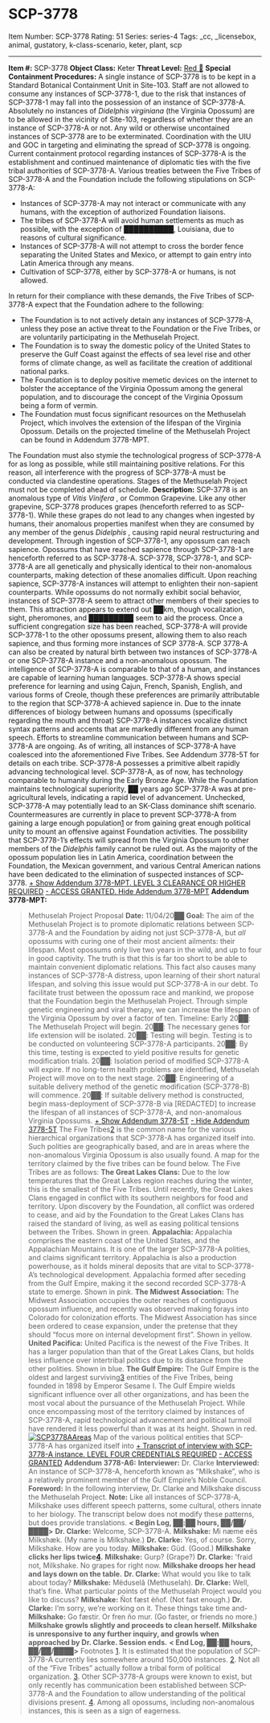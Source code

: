 # SCP-3778
Item Number: SCP-3778
Rating: 51
Series: series-4
Tags: _cc, _licensebox, animal, gustatory, k-class-scenario, keter, plant, scp

---

**Item #:** SCP-3778
**Object Class:** Keter
**Threat Level:** [Red 🔴](http://scp-int.wikidot.com/niveaux-de-menace-des-objets-scp)
**Special Containment Procedures:** A single instance of SCP-3778 is to be kept in a Standard Botanical Containment Unit in Site-103. Staff are not allowed to consume any instances of SCP-3778-1, due to the risk that instances of SCP-3778-1 may fall into the possession of an instance of SCP-3778-A. Absolutely no instances of _Didelphis virginiana_ (the Virginia Opossum) are to be allowed in the vicinity of Site-103, regardless of whether they are an instance of SCP-3778-A or not.
Any wild or otherwise uncontained instances of SCP-3778 are to be exterminated. Coordination with the UIU and GOC in targeting and eliminating the spread of SCP-3778 is ongoing.
Current containment protocol regarding instances of SCP-3778-A is the establishment and continued maintenance of diplomatic ties with the five tribal authorities of SCP-3778-A. Various treaties between the Five Tribes of SCP-3778-A and the Foundation include the following stipulations on SCP-3778-A:
  * Instances of SCP-3778-A may not interact or communicate with any humans, with the exception of authorized Foundation liaisons.
  * The tribes of SCP-3778-A will avoid human settlements as much as possible, with the exception of ██████████, Louisiana, due to reasons of cultural significance.
  * Instances of SCP-3778-A will not attempt to cross the border fence separating the United States and Mexico, or attempt to gain entry into Latin America through any means.
  * Cultivation of SCP-3778, either by SCP-3778-A or humans, is not allowed.

In return for their compliance with these demands, the Five Tribes of SCP-3778-A expect that the Foundation adhere to the following:
  * The Foundation is to not actively detain any instances of SCP-3778-A, unless they pose an active threat to the Foundation or the Five Tribes, or are voluntarily participating in the Methuselah Project.
  * The Foundation is to sway the domestic policy of the United States to preserve the Gulf Coast against the effects of sea level rise and other forms of climate change, as well as facilitate the creation of additional national parks.
  * The Foundation is to deploy positive memetic devices on the internet to bolster the acceptance of the Virginia Opossum among the general population, and to discourage the concept of the Virginia Opossum being a form of vermin.
  * The Foundation must focus significant resources on the Methuselah Project, which involves the extension of the lifespan of the Virginia Opossum. Details on the projected timeline of the Methuselah Project can be found in Addendum 3778-MPT.

The Foundation must also stymie the technological progress of SCP-3778-A for as long as possible, while still maintaining positive relations. For this reason, all interference with the progress of SCP-3778-A must be conducted via clandestine operations. Stages of the Methuselah Project must not be completed ahead of schedule.
**Description:** SCP-3778 is an anomalous type of _Vitis Vinifera_ , or Common Grapevine. Like any other grapevine, SCP-3778 produces grapes (henceforth referred to as SCP-3778-1). While these grapes do not lead to any changes when ingested by humans, their anomalous properties manifest when they are consumed by any member of the genus _Didelphis_ , causing rapid neural restructuring and development. Through ingestion of SCP-3778-1, any opossum can reach sapience. Opossums that have reached sapience through SCP-3778-1 are henceforth referred to as SCP-3778-A.
SCP-3778, SCP-3778-1, and SCP-3778-A are all genetically and physically identical to their non-anomalous counterparts, making detection of these anomalies difficult.
Upon reaching sapience, SCP-3778-A instances will attempt to enlighten their non-sapient counterparts. While opossums do not normally exhibit social behavior, instances of SCP-3778-A seem to attract other members of their species to them. This attraction appears to extend out ██km, though vocalization, sight, pheromones, and █████████ seem to aid the process. Once a sufficient congregation size has been reached, SCP-3778-A will provide SCP-3778-1 to the other opossums present, allowing them to also reach sapience, and thus forming more instances of SCP 3778-A. SCP 3778-A can also be created by natural birth between two instances of SCP-3778-A or one SCP-3778-A instance and a non-anomalous opossum.
The intelligence of SCP-3778-A is comparable to that of a human, and instances are capable of learning human languages. SCP-3778-A shows special preference for learning and using Cajun, French, Spanish, English, and various forms of Creole, though these preferences are primarily attributable to the region that SCP-3778-A achieved sapience in. Due to the innate differences of biology between humans and opossums (specifically regarding the mouth and throat) SCP-3778-A instances vocalize distinct syntax patterns and accents that are markedly different from any human speech. Efforts to streamline communication between humans and SCP-3778-A are ongoing.
As of writing, all instances of SCP-3778-A have coalesced into the aforementioned Five Tribes. See Addendum 3778-5T for details on each tribe.
SCP-3778-A possesses a primitive albeit rapidly advancing technological level. SCP-3778-A, as of now, has technology comparable to humanity during the Early Bronze Age. While the Foundation maintains technological superiority, ██ years ago SCP-3778-A was at pre-agricultural levels, indicating a rapid level of advancement. Unchecked, SCP-3778-A may potentially lead to an SK-Class dominance shift scenario. Countermeasures are currently in place to prevent SCP-3778-A from gaining a large enough population[1](javascript:;) or from gaining great enough political unity to mount an offensive against Foundation activities. The possibility that SCP-3778-1’s effects will spread from the Virginia Opossum to other members of the _Didelphis_ family cannot be ruled out. As the majority of the opossum population lies in Latin America, coordination between the Foundation, the Mexican government, and various Central American nations have been dedicated to the elimination of suspected instances of SCP-3778.
[\+ Show Addendum 3778-MPT. LEVEL 3 CLEARANCE OR HIGHER REQUIRED](javascript:;)
[\- ACCESS GRANTED. Hide Addendum 3778-MPT](javascript:;)
**Addendum 3778-MPT:**
> Methuselah Project Proposal
> **Date:** 11/04/20██
> **Goal:** The aim of the Methuselah Project is to promote diplomatic relations between SCP-3778-A and the Foundation by aiding not just SCP-3778-A, but _all_ opossums with curing one of their most ancient ailments: their lifespan. Most opossums only live two years in the wild, and up to four in good captivity. The truth is that this is far too short to be able to maintain convenient diplomatic relations. This fact also causes many instances of SCP-3778-A distress, upon learning of their short natural lifespan, and solving this issue would put SCP-3778-A in our debt. To facilitate trust between the opossum race and mankind, we propose that the Foundation begin the Methuselah Project. Through simple genetic engineering and viral therapy, we can increase the lifespan of the Virginia Opossum by over a factor of ten.
> Timeline:
> Early 20██: The Methuselah Project will begin.
> 20██: The necessary genes for life extension will be isolated.
> 20██: Testing will begin. Testing is to be conducted on volunteering SCP-3778-A participants.
> 20██: By this time, testing is expected to yield positive results for genetic modification trials.
> 20██: Isolation period of modified SCP-3778-A will expire. If no long-term health problems are identified, Methuselah Project will move on to the next stage.
> 20██: Engineering of a suitable delivery method of the genetic modification (SCP-3778-B) will commence.
> 20██: If suitable delivery method is constructed, begin mass-deployment of SCP-3778-B via [REDACTED] to increase the lifespan of all instances of SCP-3778-A, and non-anomalous Virginia Opossums.
[\+ Show Addendum 3778-5T](javascript:;)
[\- Hide Addendum 3778-5T](javascript:;)
The Five Tribes[2](javascript:;) is the common name for the various hierarchical organizations that SCP-3778-A has organized itself into. Such polities are geographically based, and are in areas where the non-anomalous Virginia Opossum is also usually found. A map for the territory claimed by the five tribes can be found below.
The Five Tribes are as follows:
**The Great Lakes Clans:** Due to the low temperatures that the Great Lakes region reaches during the winter, this is the smallest of the Five Tribes. Until recently, the Great Lakes Clans engaged in conflict with its southern neighbors for food and territory. Upon discovery by the Foundation, all conflict was ordered to cease, and aid by the Foundation to the Great Lakes Clans has raised the standard of living, as well as easing political tensions between the Tribes. Shown in green.
**Appalachia:** Appalachia comprises the eastern coast of the United States, and the Appalachian Mountains. It is one of the larger SCP-3778-A polities, and claims significant territory. Appalachia is also a production powerhouse, as it holds mineral deposits that are vital to SCP-3778-A’s technological development. Appalachia formed after seceding from the Gulf Empire, making it the second recorded SCP-3778-A state to emerge. Shown in pink.
**The Midwest Association:** The Midwest Association occupies the outer reaches of contiguous opossum influence, and recently was observed making forays into Colorado for colonization efforts. The Midwest Association has since been ordered to cease expansion, under the pretense that they should “focus more on internal development first”. Shown in yellow.
**United Pacifica:** United Pacifica is the newest of the Five Tribes. It has a larger population than that of the Great Lakes Clans, but holds less influence over intertribal politics due to its distance from the other polities. Shown in blue.
**The Gulf Empire:** The Gulf Empire is the oldest and largest surviving[3](javascript:;) entities of the Five Tribes, being founded in 1898 by Emperor Sesame I. The Gulf Empire wields significant influence over all other organizations, and has been the most vocal about the pursuance of the Methuselah Project. While once encompassing most of the territory claimed by instances of SCP-3778-A, rapid technological advancement and political turmoil have rendered it less powerful than it was at its height. Shown in red.
[![SCP3778AAreas](https://scp-wiki.wdfiles.com/local--resized-images/scp-3778/SCP3778AAreas/medium.jpg)](https://scp-wiki.wdfiles.com/local--files/scp-3778/SCP3778AAreas)
Map of the various political entities that SCP-3778-A has organized itself into
[\+ Transcript of interview with SCP-3778-A instance. LEVEL FOUR CREDENTIALS REQUIRED](javascript:;)
[\- ACCESS GRANTED](javascript:;)
**Addendum 3778-A6:**
> **Interviewer:** Dr. Clarke
> **Interviewed:** An instance of SCP-3778-A, henceforth known as “Milkshake”, who is a relatively prominent member of the Gulf Empire’s Noble Council.
> **Foreword:** In the following interview, Dr. Clarke and Milkshake discuss the Methuselah Project.
> **Note:** Like all instances of SCP-3778-A, Milkshake uses different speech patterns, some cultural, others innate to her biology. The transcript below does not modify these patterns, but does provide translations.
> **< Begin Log, ██:██ hours, ██/██/████>**
> **Dr. Clarke:** Welcome, SCP-3778-A.
> **Milkshake:** Mi nӕme eës Milkshӕk. (My name is Milkshake.)
> **Dr. Clarke:** Yes, of course. Sorry, Milkshake. How are you today.
> **Milkshake:** Güd. (Good.)
> **Milkshake clicks her lips twice[4](javascript:;).**
> **Milkshake:** Gurp? (Grape?)
> **Dr. Clarke:** 'fraid not, Milkshake. No grapes for right now.
> **Milkshake droops her head and lays down on the table.**
> **Dr. Clarke:** What would you like to talk about today?
> **Milkshake:** Mëduselã (Methuselah).
> **Dr. Clarke:** Well, that’s fine. What particular points of the Methuselah Project would you like to discuss?
> **Milkshake:** Ñot fӕst ëñof. (Not fast enough.)
> **Dr. Clarke:** I’m sorry, we’re working on it. These things take time and-
> **Milkshake:** Go fӕstir. Or fren ño mur. (Go faster, or friends no more.)
> **Milkshake growls slightly and proceeds to clean herself. Milkshake is unresponsive to any further inquiry, and growls when approached by Dr. Clarke. Session ends.**
> **< End Log, ██:██ hours, ██/██/████>**
Footnotes
[1](javascript:;). It is estimated that the population of SCP-3778-A currently lies somewhere around 150,000 instances.
[2](javascript:;). Not all of the “Five Tribes” actually follow a tribal form of political organization.
[3](javascript:;). Other SCP-3778-A groups were known to exist, but only recently has communication been established between SCP-3778-A and the Foundation to allow understanding of the political divisions present.
[4](javascript:;). Among all opossums, including non-anomalous instances, this is seen as a sign of eagerness.